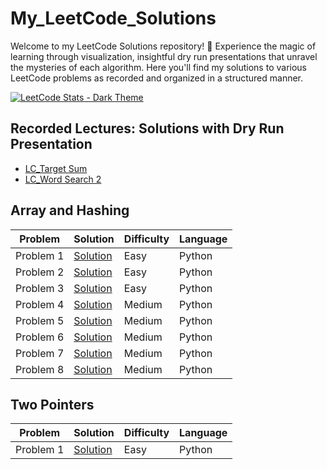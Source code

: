 # My_LeetCode_Solutions

Welcome to my LeetCode Solutions repository! 🚀 Experience the magic of learning through visualization, insightful dry run presentations that unravel the mysteries of each algorithm. Here you'll find my solutions to various LeetCode problems as recorded and organized in a structured manner.

[![LeetCode Stats - Dark Theme](https://leetcard.jacoblin.cool/alyza23?theme=unicorn)](https://leetcode.com/u/alyza23/)


## Recorded Lectures: Solutions with Dry Run Presentation  

- [LC_Target Sum](https://youtu.be/GMF2KhwG_w0?si=0SfY055FyNZvkNv8)
- [LC_Word Search 2](https://youtu.be/x7A0Mu-4ZOg?si=G3iTDcJG38-wq6MI)
 

## Array and Hashing

| Problem | Solution | Difficulty | Language |
|---------|----------|------------|----------|
| Problem 1 | [Solution](https://github.com/aleeza23/Python_Code/tree/master/0217-contains-duplicate) | Easy | Python |
| Problem 2 | [Solution](https://github.com/aleeza23/Python_Code/tree/master/0242-valid-anagram) | Easy | Python |
| Problem 3 | [Solution](https://github.com/aleeza23/Python_Code/tree/master/0001-two-sum) | Easy | Python |
| Problem 4 | [Solution](https://github.com/aleeza23/Python_Code/tree/master/0049-group-anagrams) | Medium | Python |
| Problem 5 | [Solution](https://github.com/aleeza23/Python_Code/tree/master/0347-top-k-frequent-elements) | Medium | Python |
| Problem 6 | [Solution](https://github.com/aleeza23/Python_Code/tree/master/0238-product-of-array-except-self) | Medium | Python |
| Problem 7 | [Solution](https://github.com/aleeza23/Python_Code/tree/master/0036-valid-sudoku) | Medium | Python |
| Problem 8 | [Solution](https://github.com/aleeza23/Python_Code/tree/master/0128-longest-consecutive-sequence) | Medium | Python |

## Two Pointers 

| Problem | Solution | Difficulty | Language |
|---------|----------|------------|----------|
| Problem 1 | [Solution](https://github.com/aleeza23/Python_Code/tree/master/0125-valid-palindrome) | Easy | Python |














